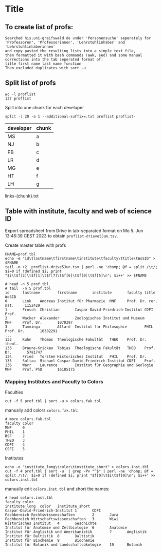 # Title

## To create list of profs:
```
Searched his.uni-greifswald.de under 'Personensuche' seperately for 'Professoren', 'Professorinnen', 'Lehrstuhlinhaber' and 'Lehrstuhlinhaberinnen' 
and copy pasted the resulting lists into a simple text file, 
then formatted it with bash commands (awk, sed) and some manual corrections into the tab seperated format of:
title first name last name function
Then excluded duplicates with sort -u
```

## Split list of profs
```
wc -l proflist 
137 proflist
```

Split into one chunk for each developer
```
split -l 20 -a 1 --additional-suffix=.txt proflist proflist-
```

| developer | chunk|
|---|--|
|MS | a|
|NJ | b|
|FB | c|
|LR | d|
|MG | e|
|HT | f|
|LH | g|


links-{chunk}.txt

## Table with institute, faculty and web of science ID
Export spreadsheet from Drive in tab-separated format on  Mo 5. Jun 13:46:39 CEST 2023 to obtain
`proflist-drieve5Jun.tsv`.

Create master table with profs
```
FNAME=prof.tbl
echo -e "id\tlastname\tfirstname\tinstitute\tfaculty\ttitle\tWoSID" > $FNAME
tail -n +2  proflist-drive5Jun.tsv | perl -ne 'chomp; @f = split /\t/; $i=0 if !defined $i; print "$i\t$f[2]\t$f[1]\t$f[7]\t$f[6]\t$f[0]\t$f[5]\n"; $i++' >> $FNAME
```
```
# head -n 5 prof.tbl
# tail  -n 5 prof.tbl
id      lastname        firstname       institute       faculty title   WoSID
0       Link    Andreas Institut für Pharmazie  MNF     Prof. Dr. rer. nat.     1152429
1       Frosch  Christian       Caspar-David-Friedrich-Institut CDFI    Prof.
2       Wacker  Alexander       Zoologisches Institut und Museum        MNF     Prof. Dr.       1070397
3       Tamminga        Allard  Institut für Philosophie        PHIL    Prof. Dr.       16382291
...
132     Kuhn    Thomas  Theologische Fakultät   THEO    Prof. Dr. theol.
133     Braune-Krickau  Tobias  Theologische Fakultät   THEO    Prof. Dr.       5781747
134     Fried   Torsten Historisches Institut   PHIL    Prof. Dr.
135     Soltau  Michael Caspar-David-Friedrich-Institut CDFI    Prof.
136     Warr    Laurence        Institut für Geographie und Geologie    MNF     Prof. PhD       16185175
```

### Mapping Institutes and Faculty to Colors

Faculties
```
cut -f 5 prof.tbl | sort -u > colors.fak.tbl
```
manually add colors `colors.fak.tbl`:
```
# more colors.fak.tbl
faculty color
MNF     0
PHIL    1
RSF     2
THEO    3
CDFI    4
CSFI    5
```

Institutes
```
echo -e "institute_long\tcolor\tinstitute_short" > colors.inst.tbl
cut -f 4 prof.tbl | sort -u  | grep -Pv "^$" | perl -ne 'chomp; @f = split /\t/; $i=0 if !defined $i; print "$f[0]\t$i\t$f[0]\n"; $i++' >> colors.inst.tbl
```
manually edit `colors.inst.tbl` and short the names:
```
# head colors.inst.tbl
faculty color
institute_long  color   institute_short
Caspar-David-Friedrich-Institut 1       CDFI
Fachbereich Rechtswissenschaften        2       Jura
Fachbereich Wirtschaftswissenschaften   3       Wiwi
Historisches Institut   4       Geschichte
Institut für Anatomie und Zellbiologie  6       Anatomie
Institut für Anglistik und Amerikanistik        7       Anglistik
Institut für Baltistik  8       Baltistik
Institut für Biochemie  9       Biochemie
Institut für Botanik und Landschaftsökologie    10      Botanik
```

